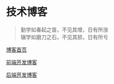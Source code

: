 # 技术博客

> 勤学如春起之苗，不见其增，日有所涨  
> 辍学如磨刀之石，不见其损，日有所亏

[博客首页](https://cengbin.github.io)

[前端开发博客](https://cengbin.github.io/frontend)

[后端开发博客](https://cengbin.github.io/backend)

